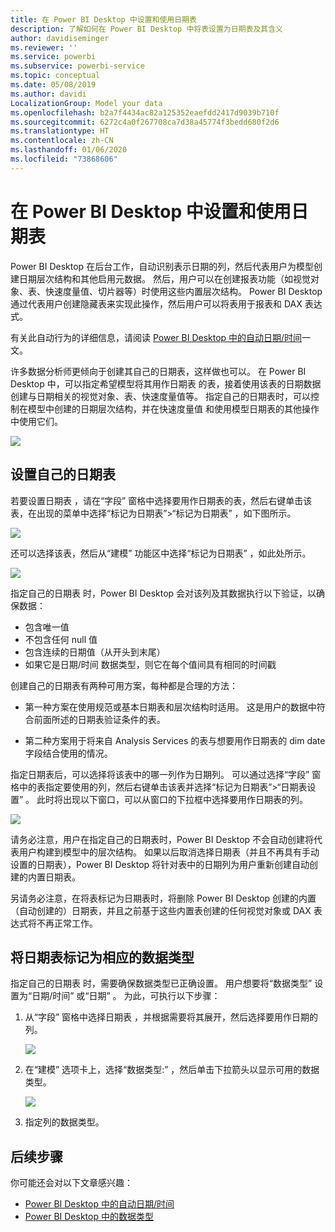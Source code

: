 ```yaml
---
title: 在 Power BI Desktop 中设置和使用日期表
description: 了解如何在 Power BI Desktop 中将表设置为日期表及其含义
author: davidiseminger
ms.reviewer: ''
ms.service: powerbi
ms.subservice: powerbi-service
ms.topic: conceptual
ms.date: 05/08/2019
ms.author: davidi
LocalizationGroup: Model your data
ms.openlocfilehash: b2a7f4434ac82a125352eaefdd2417d9039b710f
ms.sourcegitcommit: 6272c4a0f267708ca7d38a45774f3bedd680f2d6
ms.translationtype: HT
ms.contentlocale: zh-CN
ms.lasthandoff: 01/06/2020
ms.locfileid: "73868606"
---
```

# <a name="set-and-use-date-tables-in-power-bi-desktop"></a>在 Power BI Desktop 中设置和使用日期表

 Power BI Desktop 在后台工作，自动识别表示日期的列，然后代表用户为模型创建日期层次结构和其他启用元数据。 然后，用户可以在创建报表功能（如视觉对象、表、快速度量值、切片器等）时使用这些内置层次结构。 Power BI Desktop 通过代表用户创建隐藏表来实现此操作，然后用户可以将表用于报表和 DAX 表达式。

有关此自动行为的详细信息，请阅读 [Power BI Desktop 中的自动日期/时间](desktop-auto-date-time.md)一文。

许多数据分析师更倾向于创建其自己的日期表，这样做也可以。 在 Power BI Desktop  中，可以指定希望模型将其用作日期表  的表，接着使用该表的日期数据创建与日期相关的视觉对象、表、快速度量值等。 指定自己的日期表时，可以控制在模型中创建的日期层次结构，并在快速度量值  和使用模型日期表的其他操作中使用它们。 

![](media/desktop-date-tables/date-tables_01.png)

## <a name="setting-your-own-date-table"></a>设置自己的日期表

若要设置日期表  ，请在“字段”  窗格中选择要用作日期表的表，然后右键单击该表，在出现的菜单中选择“标记为日期表”>“标记为日期表”  ，如下图所示。

![](media/desktop-date-tables/date-tables_02.png)

还可以选择该表，然后从“建模”  功能区中选择“标记为日期表”  ，如此处所示。

![](media/desktop-date-tables/date-tables_02b.png)

指定自己的日期表  时，Power BI Desktop 会对该列及其数据执行以下验证，以确保数据：

* 包含唯一值
* 不包含任何 null 值
* 包含连续的日期值（从开头到末尾）
* 如果它是日期/时间  数据类型，则它在每个值间具有相同的时间戳

创建自己的日期表有两种可用方案，每种都是合理的方法：

* 第一种方案在使用规范或基本日期表和层次结构时适用。 这是用户的数据中符合前面所述的日期表验证条件的表。 

* 第二种方案用于将来自 Analysis Services 的表与想要用作日期表的 dim date  字段结合使用的情况。 

指定日期表后，可以选择将该表中的哪一列作为日期列。 可以通过选择“字段”  窗格中的表指定要使用的列，然后右键单击该表并选择“标记为日期表”>“日期表设置”  。 此时将出现以下窗口，可以从窗口的下拉框中选择要用作日期表的列。

![](media/desktop-date-tables/date-tables_03.png)

请务必注意，用户在指定自己的日期表时，Power BI Desktop  不会自动创建将代表用户构建到模型中的层次结构。 如果以后取消选择日期表（并且不再具有手动设置的日期表），Power BI Desktop 将针对表中的日期列为用户重新创建自动创建的内置日期表。

另请务必注意，在将表标记为日期表时，将删除 Power BI Desktop 创建的内置（自动创建的）日期表，并且之前基于这些内置表创建的任何视觉对象或 DAX 表达式将不再正常工作。 

## <a name="marking-your-date-table-as-the-appropriate-data-type"></a>将日期表标记为相应的数据类型

指定自己的日期表  时，需要确保数据类型已正确设置。 用户想要将“数据类型”  设置为“日期/时间”  或“日期”  。 为此，可执行以下步骤：

1. 从“字段”  窗格中选择日期表  ，并根据需要将其展开，然后选择要用作日期的列。
   
    ![](media/desktop-date-tables/date-tables_04.png) 

2. 在“建模”  选项卡上，选择“数据类型:”  ，然后单击下拉箭头以显示可用的数据类型。

    ![](media/desktop-date-tables/date-tables_05.png)

3. 指定列的数据类型。 


## <a name="next-steps"></a>后续步骤

你可能还会对以下文章感兴趣：

* [Power BI Desktop 中的自动日期/时间](desktop-auto-date-time.md)
* [Power BI Desktop 中的数据类型](desktop-data-types.md)
